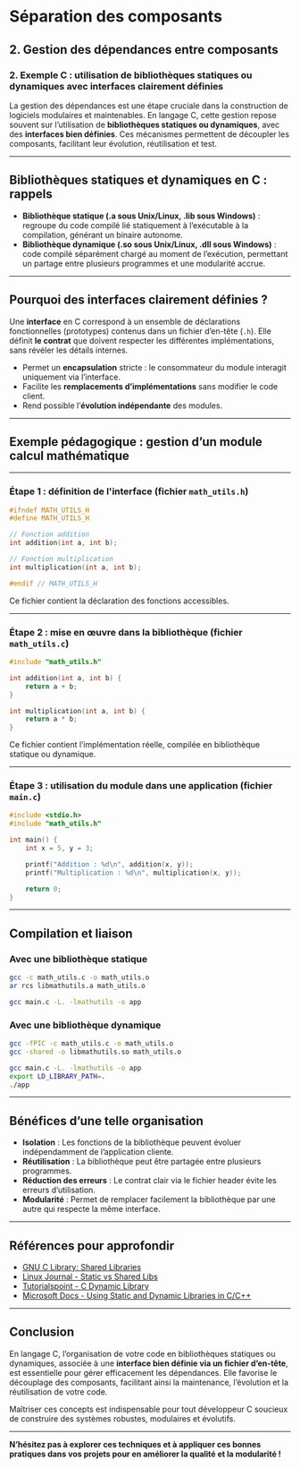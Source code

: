# Séparation des composants

## 2. Gestion des dépendances entre composants

### 2. Exemple C : utilisation de bibliothèques statiques ou dynamiques avec interfaces clairement définies

La gestion des dépendances est une étape cruciale dans la construction de logiciels modulaires et maintenables. En langage C, cette gestion repose souvent sur l’utilisation de **bibliothèques statiques ou dynamiques**, avec des **interfaces bien définies**. Ces mécanismes permettent de découpler les composants, facilitant leur évolution, réutilisation et test.

---

## Bibliothèques statiques et dynamiques en C : rappels

- **Bibliothèque statique (.a sous Unix/Linux, .lib sous Windows)** : regroupe du code compilé lié statiquement à l’exécutable à la compilation, générant un binaire autonome.
- **Bibliothèque dynamique (.so sous Unix/Linux, .dll sous Windows)** : code compilé séparément chargé au moment de l’exécution, permettant un partage entre plusieurs programmes et une modularité accrue.

---

## Pourquoi des interfaces clairement définies ?

Une **interface** en C correspond à un ensemble de déclarations fonctionnelles (prototypes) contenus dans un fichier d’en-tête (`.h`). Elle définit **le contrat** que doivent respecter les différentes implémentations, sans révéler les détails internes.

- Permet un **encapsulation** stricte : le consommateur du module interagit uniquement via l’interface.
- Facilite les **remplacements d’implémentations** sans modifier le code client.
- Rend possible l’**évolution indépendante** des modules.

---

## Exemple pédagogique : gestion d’un module calcul mathématique

---

### Étape 1 : définition de l'interface (fichier `math_utils.h`)

```c
#ifndef MATH_UTILS_H
#define MATH_UTILS_H

// Fonction addition
int addition(int a, int b);

// Fonction multiplication
int multiplication(int a, int b);

#endif // MATH_UTILS_H
```

Ce fichier contient la déclaration des fonctions accessibles.

---

### Étape 2 : mise en œuvre dans la bibliothèque (fichier `math_utils.c`)

```c
#include "math_utils.h"

int addition(int a, int b) {
    return a + b;
}

int multiplication(int a, int b) {
    return a * b;
}
```

Ce fichier contient l’implémentation réelle, compilée en bibliothèque statique ou dynamique.

---

### Étape 3 : utilisation du module dans une application (fichier `main.c`)

```c
#include <stdio.h>
#include "math_utils.h"

int main() {
    int x = 5, y = 3;

    printf("Addition : %d\n", addition(x, y));
    printf("Multiplication : %d\n", multiplication(x, y));

    return 0;
}
```

---

## Compilation et liaison

### Avec une bibliothèque statique

```bash
gcc -c math_utils.c -o math_utils.o
ar rcs libmathutils.a math_utils.o

gcc main.c -L. -lmathutils -o app
```

### Avec une bibliothèque dynamique

```bash
gcc -fPIC -c math_utils.c -o math_utils.o
gcc -shared -o libmathutils.so math_utils.o

gcc main.c -L. -lmathutils -o app
export LD_LIBRARY_PATH=.
./app
```

---

## Bénéfices d’une telle organisation

- **Isolation** : Les fonctions de la bibliothèque peuvent évoluer indépendamment de l’application cliente.
- **Réutilisation** : La bibliothèque peut être partagée entre plusieurs programmes.
- **Réduction des erreurs** : Le contrat clair via le fichier header évite les erreurs d’utilisation.
- **Modularité** : Permet de remplacer facilement la bibliothèque par une autre qui respecte la même interface.

---

## Références pour approfondir

- [GNU C Library: Shared Libraries](https://www.gnu.org/software/libc/manual/html_node/Shared-Libraries.html)  
- [Linux Journal - Static vs Shared Libs](https://www.linuxjournal.com/article/2156)  
- [Tutorialspoint - C Dynamic Library](https://www.tutorialspoint.com/c_programming/c_dynamic_libraries.htm)  
- [Microsoft Docs - Using Static and Dynamic Libraries in C/C++](https://docs.microsoft.com/en-us/cpp/build/reference/create-static-and-dynamic-link-libraries)

---

## Conclusion

En langage C, l’organisation de votre code en bibliothèques statiques ou dynamiques, associée à une **interface bien définie via un fichier d’en-tête**, est essentielle pour gérer efficacement les dépendances. Elle favorise le découplage des composants, facilitant ainsi la maintenance, l’évolution et la réutilisation de votre code.

Maîtriser ces concepts est indispensable pour tout développeur C soucieux de construire des systèmes robustes, modulaires et évolutifs.

---

**N’hésitez pas à explorer ces techniques et à appliquer ces bonnes pratiques dans vos projets pour en améliorer la qualité et la modularité !**